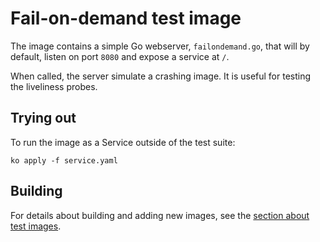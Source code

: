 # Fail-on-demand test image

The image contains a simple Go webserver, `failondemand.go`, that will by
default, listen on port `8080` and expose a service at `/`.

When called, the server simulate a crashing image. It is useful for testing the
liveliness probes.

## Trying out

To run the image as a Service outside of the test suite:

`ko apply -f service.yaml`

## Building

For details about building and adding new images, see the
[section about test images](/test/README.md#test-images).
